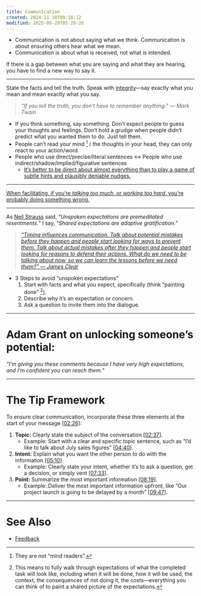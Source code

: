 ```yaml
---
title: Communication
created: 2024-11-18T09:18:12
modified: 2025-09-29T05:20:26
---
```


* Communication is not about saying what we think. Communication is about ensuring others hear what we mean.
* Communication is about what is received, not what is intended.

If there is a gap between what you are saying and what they are hearing, you have to find a new way to say it.

---

State the facts and tell the truth. Speak with [integrity](integrity.md)—say exactly what you mean and mean exactly what you say.

> _“If you tell the truth, you don’t have to remember anything.” — Mark Twain_

* If you think something, say something. Don’t expect people to guess your thoughts and feelings. Don’t hold a grudge when people didn’t predict what you wanted them to do. Just tell them.
* People can’t read your mind [^1] / the thoughts in your head, they can only react to your action/word.
* People who use direct/precise/literal sentences ↔ People who use indirect/shadow/implied/figurative sentences
	* [It’s better to be direct about almost everything than to play a game of subtle hints and plausibly deniable nudges.](https://x.com/anuatluru/status/1849840069064159325)

---

[When facilitating, if you’re *talking too much*, or *working too hard*, you’re probably doing something wrong.](https://sketchplanations.com/when-facilitating-if-youre-talking-too-much-or-working-too-hard-youre-probably-doing-something-wrong)

---

As [Neil Strauss](https://www.neilstrauss.com/) said, “_Unspoken expectations are premeditated resentments._” I say, “_Shared expectations are adaptive gratification._”

> _[“Timing influences communication. Talk about potential mistakes before they happen and people start looking for ways to prevent them. Talk about actual mistakes after they happen and people start looking for reasons to defend their actions. What do we need to be talking about now, so we can learn the lessons before we need them?” — James Clear](https://jamesclear.com/3-2-1/june-5-2025)_

* 3 Steps to avoid “unspoken expectations”
	1. Start with facts and what you expect, specifically (think “painting done” [^2]).
	2. Describe why it’s an expectation or concern.
	3. Ask a question to invite them into the dialogue.

---

# Adam Grant on unlocking someone’s potential:

_“I’m giving you these comments because I have very high expectations, and I’m confident you can reach them.”_

---

# The Tip Framework

To ensure clear communication, incorporate these three elements at the start of your message \[[02:26](https://www.youtube.com/watch?v=rpFmRq5KeJs&t=146)]:

1. **Topic:** Clearly state the subject of the conversation \[[02:37](https://www.youtube.com/watch?v=rpFmRq5KeJs&t=157)].
	* Example: Start with a clear and specific topic sentence, such as “I’d like to talk about July sales figures” \[[04:40](https://www.youtube.com/watch?v=rpFmRq5KeJs&t=280)].
2. **Intent:** Explain what you want the other person to do with the information \[[05:10](https://www.youtube.com/watch?v=rpFmRq5KeJs&t=310)].
	* Example: Clearly state your intent, whether it’s to ask a question, get a decision, or simply vent \[[07:33](https://www.youtube.com/watch?v=rpFmRq5KeJs&t=453)].
3. **Point:** Summarize the most important information \[[08:19](https://www.youtube.com/watch?v=rpFmRq5KeJs&t=499)].
	* Example: Deliver the most important information upfront, like “Our project launch is going to be delayed by a month” \[[09:47](https://www.youtube.com/watch?v=rpFmRq5KeJs&t=587)].

---

# See Also

* [Feedback](feedback.md)

[^1]: They are not “mind readers”.
[^2]: This means to fully walk through expectations of what the completed task will look like, including when it will be done, how it will be used, the context, the consequences of not doing it, the costs—everything you can think of to paint a shared picture of the expectations.
